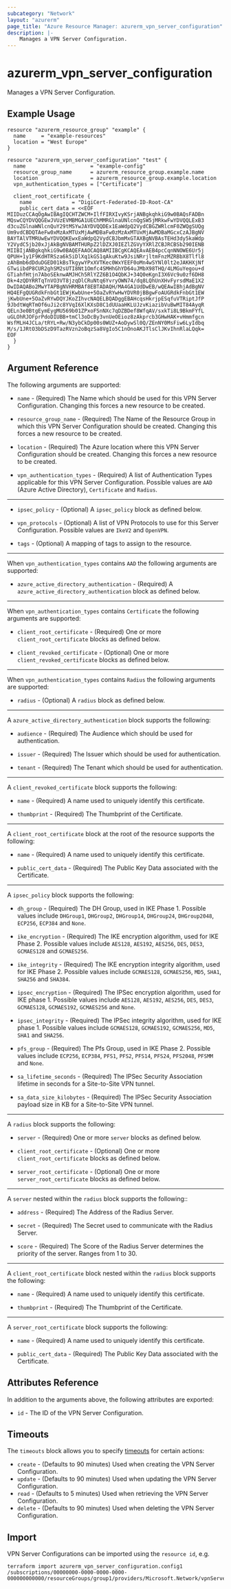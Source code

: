 ```yaml
---
subcategory: "Network"
layout: "azurerm"
page_title: "Azure Resource Manager: azurerm_vpn_server_configuration"
description: |-
    Manages a VPN Server Configuration.
---
```


# azurerm_vpn_server_configuration

Manages a VPN Server Configuration.

## Example Usage

```hcl
resource "azurerm_resource_group" "example" {
  name     = "example-resources"
  location = "West Europe"
}

resource "azurerm_vpn_server_configuration" "test" {
  name                     = "example-config"
  resource_group_name      = azurerm_resource_group.example.name
  location                 = azurerm_resource_group.example.location
  vpn_authentication_types = ["Certificate"]

  client_root_certificate {
    name             = "DigiCert-Federated-ID-Root-CA"
    public_cert_data = <<EOF
MIIDuzCCAqOgAwIBAgIQCHTZWCM+IlfFIRXIvyKSrjANBgkqhkiG9w0BAQsFADBn
MQswCQYDVQQGEwJVUzEVMBMGA1UEChMMRGlnaUNlcnQgSW5jMRkwFwYDVQQLExB3
d3cuZGlnaWNlcnQuY29tMSYwJAYDVQQDEx1EaWdpQ2VydCBGZWRlcmF0ZWQgSUQg
Um9vdCBDQTAeFw0xMzAxMTUxMjAwMDBaFw0zMzAxMTUxMjAwMDBaMGcxCzAJBgNV
BAYTAlVTMRUwEwYDVQQKEwxEaWdpQ2VydCBJbmMxGTAXBgNVBAsTEHd3dy5kaWdp
Y2VydC5jb20xJjAkBgNVBAMTHURpZ2lDZXJ0IEZlZGVyYXRlZCBJRCBSb290IENB
MIIBIjANBgkqhkiG9w0BAQEFAAOCAQ8AMIIBCgKCAQEAvAEB4pcCqnNNOWE6Ur5j
QPUH+1y1F9KdHTRSza6k5iDlXq1kGS1qAkuKtw9JsiNRrjltmFnzMZRBbX8Tlfl8
zAhBmb6dDduDGED01kBsTkgywYPxXVTKec0WxYEEF0oMn4wSYNl0lt2eJAKHXjNf
GTwiibdP8CUR2ghSM2sUTI8Nt1Omfc4SMHhGhYD64uJMbX98THQ/4LMGuYegou+d
GTiahfHtjn7AboSEknwAMJHCh5RlYZZ6B1O4QbKJ+34Q0eKgnI3X6Vc9u0zf6DH8
Dk+4zQDYRRTqTnVO3VT8jzqDlCRuNtq6YvryOWN74/dq8LQhUnXHvFyrsdMaE1X2
DwIDAQABo2MwYTAPBgNVHRMBAf8EBTADAQH/MA4GA1UdDwEB/wQEAwIBhjAdBgNV
HQ4EFgQUGRdkFnbGt1EWjKwbUne+5OaZvRYwHwYDVR0jBBgwFoAUGRdkFnbGt1EW
jKwbUne+5OaZvRYwDQYJKoZIhvcNAQELBQADggEBAHcqsHkrjpESqfuVTRiptJfP
9JbdtWqRTmOf6uJi2c8YVqI6XlKXsD8C1dUUaaHKLUJzvKiazibVuBwMIT84AyqR
QELn3e0BtgEymEygMU569b01ZPxoFSnNXc7qDZBDef8WfqAV/sxkTi8L9BkmFYfL
uGLOhRJOFprPdoDIUBB+tmCl3oDcBy3vnUeOEioz8zAkprcb3GHwHAK+vHmmfgcn
WsfMLH4JCLa/tRYL+Rw/N3ybCkDp00s0WUZ+AoDywSl0Q/ZEnNY0MsFiw6LyIdbq
M/s/1JRtO3bDSzD9TazRVzn2oBqzSa8VgIo5C1nOnoAKJTlsClJKvIhnRlaLQqk=
EOF
  }
}
```

## Argument Reference

The following arguments are supported:

* `name` - (Required) The Name which should be used for this VPN Server Configuration. Changing this forces a new resource to be created.

* `resource_group_name` - (Required) The Name of the Resource Group in which this VPN Server Configuration should be created. Changing this forces a new resource to be created.

* `location` - (Required) The Azure location where this VPN Server Configuration should be created. Changing this forces a new resource to be created.

* `vpn_authentication_types` - (Required) A list of Authentication Types applicable for this VPN Server Configuration. Possible values are `AAD` (Azure Active Directory), `Certificate` and `Radius`.

---

* `ipsec_policy` - (Optional) A `ipsec_policy` block as defined below.

* `vpn_protocols` - (Optional) A list of VPN Protocols to use for this Server Configuration. Possible values are `IkeV2` and `OpenVPN`.

* `tags` - (Optional) A mapping of tags to assign to the resource.

---

When `vpn_authentication_types` contains `AAD` the following arguments are supported:

* `azure_active_directory_authentication` - (Required) A `azure_active_directory_authentication` block as defined below.

---

When `vpn_authentication_types` contains `Certificate` the following arguments are supported:

* `client_root_certificate` - (Required) One or more `client_root_certificate` blocks as defined below.

* `client_revoked_certificate` - (Optional) One or more `client_revoked_certificate` blocks as defined below.

---

When `vpn_authentication_types` contains `Radius` the following arguments are supported:

* `radius` - (Optional) A `radius` block as defined below.

---

A `azure_active_directory_authentication` block supports the following:

* `audience` - (Required) The Audience which should be used for authentication.

* `issuer` - (Required) The Issuer which should be used for authentication.

* `tenant` - (Required) The Tenant which should be used for authentication.

---

A `client_revoked_certificate` block supports the following:

* `name` - (Required) A name used to uniquely identify this certificate.

* `thumbprint` - (Required) The Thumbprint of the Certificate.

---

A `client_root_certificate` block at the root of the resource supports the following:

* `name` - (Required) A name used to uniquely identify this certificate.

* `public_cert_data` - (Required) The Public Key Data associated with the Certificate.

---

A `ipsec_policy` block supports the following:

* `dh_group` - (Required) The DH Group, used in IKE Phase 1. Possible values include `DHGroup1`, `DHGroup2`, `DHGroup14`, `DHGroup24`, `DHGroup2048`, `ECP256`, `ECP384` and `None`.

* `ike_encryption` - (Required) The IKE encryption algorithm, used for IKE Phase 2. Possible values include `AES128`, `AES192`, `AES256`, `DES`, `DES3`, `GCMAES128` and `GCMAES256`.

* `ike_integrity` - (Required) The IKE encryption integrity algorithm, used for IKE Phase 2. Possible values include `GCMAES128`, `GCMAES256`, `MD5`, `SHA1`, `SHA256` and `SHA384`.

* `ipsec_encryption` - (Required) The IPSec encryption algorithm, used for IKE phase 1. Possible values include `AES128`, `AES192`, `AES256`, `DES`, `DES3`, `GCMAES128`, `GCMAES192`, `GCMAES256` and `None`.

* `ipsec_integrity` - (Required) The IPSec integrity algorithm, used for IKE phase 1. Possible values include `GCMAES128`, `GCMAES192`, `GCMAES256`, `MD5`, `SHA1` and `SHA256`.

* `pfs_group` - (Required) The Pfs Group, used in IKE Phase 2. Possible values include `ECP256`, `ECP384`, `PFS1`, `PFS2`, `PFS14`, `PFS24`, `PFS2048`, `PFSMM` and `None`.

* `sa_lifetime_seconds` - (Required) The IPSec Security Association lifetime in seconds for a Site-to-Site VPN tunnel.

* `sa_data_size_kilobytes` - (Required) The IPSec Security Association payload size in KB for a Site-to-Site VPN tunnel.

---

A `radius` block supports the following:

* `server` - (Required) One or more `server` blocks as defined below.

* `client_root_certificate` - (Optional) One or more `client_root_certificate` blocks as defined below.

* `server_root_certificate` - (Optional) One or more `server_root_certificate` blocks as defined below.

---

A `server` nested within the `radius` block supports the following::

* `address` - (Required) The Address of the Radius Server.

* `secret` - (Required) The Secret used to communicate with the Radius Server.

* `score` - (Required) The Score of the Radius Server determines the priority of the server. Ranges from 1 to 30.

---

A `client_root_certificate` block nested within the `radius` block supports the following:

* `name` - (Required) A name used to uniquely identify this certificate.

* `thumbprint` - (Required) The Thumbprint of the Certificate.

---

A `server_root_certificate` block supports the following:

* `name` - (Required) A name used to uniquely identify this certificate.

* `public_cert_data` - (Required) The Public Key Data associated with the Certificate.

## Attributes Reference

In addition to the arguments above, the following attributes are exported:

* `id` - The ID of the VPN Server Configuration.

## Timeouts

The `timeouts` block allows you to specify [timeouts](https://www.terraform.io/language/resources/syntax#operation-timeouts) for certain actions:

* `create` - (Defaults to 90 minutes) Used when creating the VPN Server Configuration.
* `update` - (Defaults to 90 minutes) Used when updating the VPN Server Configuration.
* `read` - (Defaults to 5 minutes) Used when retrieving the VPN Server Configuration.
* `delete` - (Defaults to 90 minutes) Used when deleting the VPN Server Configuration.

## Import

VPN Server Configurations can be imported using the `resource id`, e.g.

```shell
terraform import azurerm_vpn_server_configuration.config1 /subscriptions/00000000-0000-0000-0000-000000000000/resourceGroups/group1/providers/Microsoft.Network/vpnServerConfigurations/config1
```
